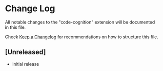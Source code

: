 # Change Log

All notable changes to the "code-cognition" extension will be documented in this file.

Check [Keep a Changelog](http://keepachangelog.com/) for recommendations on how to structure this file.

## [Unreleased]

- Initial release